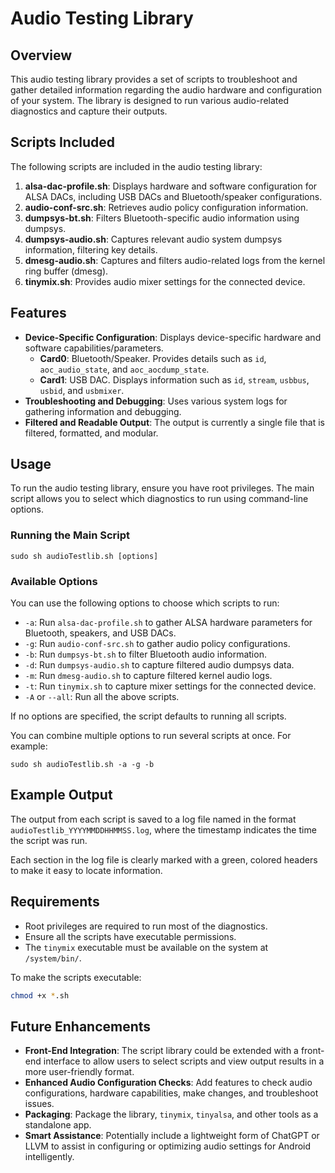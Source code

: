 # Audio Testing Library

## Overview
This audio testing library provides a set of scripts to troubleshoot and gather detailed information regarding the audio hardware and configuration of your system. The library is designed to run various audio-related diagnostics and capture their outputs.

## Scripts Included
The following scripts are included in the audio testing library:

1. **alsa-dac-profile.sh**: Displays hardware and software configuration for ALSA DACs, including USB DACs and Bluetooth/speaker configurations.
2. **audio-conf-src.sh**: Retrieves audio policy configuration information.
3. **dumpsys-bt.sh**: Filters Bluetooth-specific audio information using dumpsys.
4. **dumpsys-audio.sh**: Captures relevant audio system dumpsys information, filtering key details.
5. **dmesg-audio.sh**: Captures and filters audio-related logs from the kernel ring buffer (dmesg).
6. **tinymix.sh**: Provides audio mixer settings for the connected device.

## Features
- **Device-Specific Configuration**: Displays device-specific hardware and software capabilities/parameters.
  - **Card0**: Bluetooth/Speaker. Provides details such as `id`, `aoc_audio_state`, and `aoc_aocdump_state`.
  - **Card1**: USB DAC. Displays information such as `id`, `stream`, `usbbus`, `usbid`, and `usbmixer`.
- **Troubleshooting and Debugging**: Uses various system logs for gathering information and debugging.
- **Filtered and Readable Output**: The output is currently a single file that is filtered, formatted, and modular.

## Usage
To run the audio testing library, ensure you have root privileges. The main script allows you to select which diagnostics to run using command-line options.

### Running the Main Script
```
sudo sh audioTestlib.sh [options]
```

### Available Options
You can use the following options to choose which scripts to run:

- `-a`: Run `alsa-dac-profile.sh` to gather ALSA hardware parameters for Bluetooth, speakers, and USB DACs.
- `-g`: Run `audio-conf-src.sh` to gather audio policy configurations.
- `-b`: Run `dumpsys-bt.sh` to filter Bluetooth audio information.
- `-d`: Run `dumpsys-audio.sh` to capture filtered audio dumpsys data.
- `-m`: Run `dmesg-audio.sh` to capture filtered kernel audio logs.
- `-t`: Run `tinymix.sh` to capture mixer settings for the connected device.
- `-A` or `--all`: Run all the above scripts.

If no options are specified, the script defaults to running all scripts.

You can combine multiple options to run several scripts at once. For example:
```
sudo sh audioTestlib.sh -a -g -b
```

## Example Output
The output from each script is saved to a log file named in the format `audioTestlib_YYYYMMDDHHMMSS.log`, where the timestamp indicates the time the script was run.

Each section in the log file is clearly marked with a green, colored headers to make it easy to locate information.

## Requirements
- Root privileges are required to run most of the diagnostics.
- Ensure all the scripts have executable permissions.
- The `tinymix` executable must be available on the system at `/system/bin/`.

To make the scripts executable:
```sh
chmod +x *.sh
```

## Future Enhancements
- **Front-End Integration**: The script library could be extended with a front-end interface to allow users to select scripts and view output results in a more user-friendly format.
- **Enhanced Audio Configuration Checks**: Add features to check audio configurations, hardware capabilities, make changes, and troubleshoot issues.
- **Packaging**: Package the library, `tinymix`, `tinyalsa`, and other tools as a standalone app.
- **Smart Assistance**: Potentially include a lightweight form of ChatGPT or LLVM to assist in configuring or optimizing audio settings for Android intelligently.
